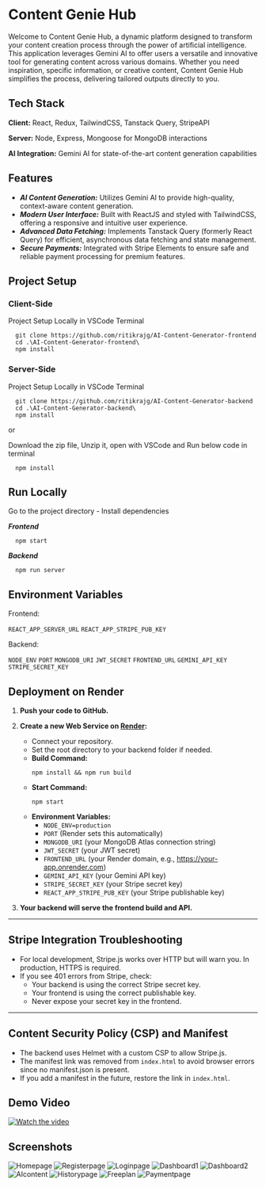 
# Content Genie Hub

Welcome to Content Genie Hub, a dynamic platform designed to transform your content creation process through the power of artificial intelligence. This application leverages Gemini AI to offer users a versatile and innovative tool for generating content across various domains. Whether you need inspiration, specific information, or creative content, Content Genie Hub simplifies the process, delivering tailored outputs directly to you.

## Tech Stack

**Client:** React, Redux, TailwindCSS, Tanstack Query, StripeAPI

**Server:** Node, Express, Mongoose for MongoDB interactions

**AI Integration:** Gemini AI for state-of-the-art content generation capabilities


## Features

- ***AI Content Generation:*** Utilizes Gemini AI to provide high-quality, context-aware content generation.
- ***Modern User Interface:*** Built with ReactJS and styled with TailwindCSS, offering a responsive and intuitive user experience.
- ___Advanced Data Fetching:___ Implements Tanstack Query (formerly React Query) for efficient, asynchronous data fetching and state management.
- ___Secure Payments:___ Integrated with Stripe Elements to ensure safe and reliable payment processing for premium features.






## Project Setup


### Client-Side
Project Setup Locally in VSCode Terminal

```
  git clone https://github.com/ritikrajg/AI-Content-Generator-frontend
  cd .\AI-Content-Generator-frontend\
  npm install
```
### Server-Side
Project Setup Locally in VSCode Terminal

```
  git clone https://github.com/ritikrajg/AI-Content-Generator-backend
  cd .\AI-Content-Generator-backend\
  npm install
```
or

Download the zip file, Unzip it, open with VSCode and Run below code in terminal

```
  npm install
```


    
## Run Locally

Go to the project directory - Install dependencies 

___Frontend___
```
  npm start
```
___Backend___

```
  npm run server
```

## Environment Variables
Frontend:

`REACT_APP_SERVER_URL` 
`REACT_APP_STRIPE_PUB_KEY` 

Backend:

`NODE_ENV`
`PORT`
`MONGODB_URI`
`JWT_SECRET`
`FRONTEND_URL`
`GEMINI_API_KEY`
`STRIPE_SECRET_KEY`

## Deployment on Render

1. **Push your code to GitHub.**
2. **Create a new Web Service on [Render](https://render.com/):**
   - Connect your repository.
   - Set the root directory to your backend folder if needed.
   - **Build Command:**
     ```
     npm install && npm run build
     ```
   - **Start Command:**
     ```
     npm start
     ```
   - **Environment Variables:**
     - `NODE_ENV=production`
     - `PORT` (Render sets this automatically)
     - `MONGODB_URI` (your MongoDB Atlas connection string)
     - `JWT_SECRET` (your JWT secret)
     - `FRONTEND_URL` (your Render domain, e.g., https://your-app.onrender.com)
     - `GEMINI_API_KEY` (your Gemini API key)
     - `STRIPE_SECRET_KEY` (your Stripe secret key)
     - `REACT_APP_STRIPE_PUB_KEY` (your Stripe publishable key)

3. **Your backend will serve the frontend build and API.**

---

## Stripe Integration Troubleshooting
- For local development, Stripe.js works over HTTP but will warn you. In production, HTTPS is required.
- If you see 401 errors from Stripe, check:
  - Your backend is using the correct Stripe secret key.
  - Your frontend is using the correct publishable key.
  - Never expose your secret key in the frontend.

---

## Content Security Policy (CSP) and Manifest
- The backend uses Helmet with a custom CSP to allow Stripe.js.
- The manifest link was removed from `index.html` to avoid browser errors since no manifest.json is present.
- If you add a manifest in the future, restore the link in `index.html`.

## Demo Video


[![Watch the video](https://github.com/ritikrajg/AI-Content-Generator-frontend/assets/126319130/2117f43d-5c43-4b5a-8b63-ea0e6ebd191e)](https://drive.google.com/file/d/1_fsF-dQeCqb9P70mrBJTGDE40x_DqF4G/view?usp=sharing)



## Screenshots

![Homepage](https://github.com/jameel-webdev/AI-Content-Generator-frontend/assets/126319130/2117f43d-5c43-4b5a-8b63-ea0e6ebd191e)
![Registerpage](https://github.com/jameel-webdev/AI-Content-Generator-frontend/assets/126319130/805f980b-c247-4822-b68a-8a6085fcf133)
![Loginpage](https://github.com/jameel-webdev/AI-Content-Generator-frontend/assets/126319130/60231fb8-734a-4740-abf5-a31145b0ded9)
![Dashboard1](https://github.com/jameel-webdev/AI-Content-Generator-frontend/assets/126319130/e6736cbe-cc81-4ec1-8ff3-588d619b6926)
![Dashboard2](https://github.com/jameel-webdev/AI-Content-Generator-frontend/assets/126319130/c6e20db3-462c-4f22-ad5a-01bb5ce8f9e7)
![AIcontent](https://github.com/jameel-webdev/AI-Content-Generator-frontend/assets/126319130/e6a893f9-3983-4f3e-a441-126e56022023)
![Historypage](https://github.com/jameel-webdev/AI-Content-Generator-frontend/assets/126319130/712f7578-2ca0-4cc7-b03b-24985d017ab9)
![Freeplan](https://github.com/jameel-webdev/AI-Content-Generator-frontend/assets/126319130/f91a0b7d-c35e-42b2-9c40-ca765847c635)
![Paymentpage](https://github.com/jameel-webdev/AI-Content-Generator-frontend/assets/126319130/82a569d0-3c27-4cd5-916e-dcf63e42db4f)
